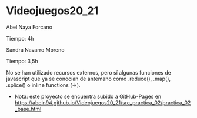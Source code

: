 # Videojuegos20_21

Abel Naya Forcano

Tiempo: 4h

Sandra Navarro  Moreno

Tiempo: 3,5h

No se han utilizado recursos externos, pero sí algunas funciones de javascript que ya se conocían de antemano como .reduce(), .map(), .splice() o inline functions (=>).

* Nota: este proyecto se encuentra subido a GitHub-Pages en https://abeln94.github.io/Videojuegos20_21/src_practica_02/practica_02_base.html